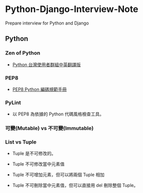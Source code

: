 # Python-Django-Interview-Note

Prepare interview for Python and Django

## Python

### Zen of Python 

- [Python 台灣使用者群組中英翻譯版](http://wiki.python.org.tw/The%20Zen%20Of%20Python)

### PEP8

- [PEP8 Python 編碼規範手冊](https://cflin.com/wordpress/603/pep8-python%E7%B7%A8%E7%A2%BC%E8%A6%8F%E7%AF%84%E6%89%8B%E5%86%8A)

### PyLint

- 以 PEP8 為依據的 Python 代碼風格檢查工具。

### 可變(Mutable) vs 不可變(Immutable)

### List vs Tuple

- Tuple 是不可修改的。

- Tuple 不可修改當中元素值

- Tuple 不可增加元素，但可以將兩個 Tuple 相加

- Tuple 不可刪除當中元素值，但可以直接用 del 刪除整個 Tuple。
